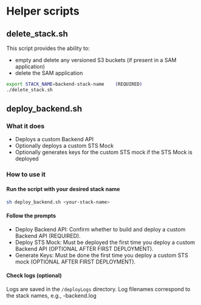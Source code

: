 # Helper scripts

## delete_stack.sh

This script provides the ability to:
- empty and delete any versioned S3 buckets (if present in a SAM application)
- delete the SAM application

```bash
export STACK_NAME=backend-stack-name    (REQUIRED)
./delete_stack.sh
```

## deploy_backend.sh

### What it does

- Deploys a custom Backend API
- Optionally deploys a custom STS Mock
- Optionally generates keys for the custom STS mock if the STS Mock is deployed

### How to use it

#### Run the script with your desired stack name

```bash
sh deploy_backend.sh <your-stack-name>
```

#### Follow the prompts

- Deploy Backend API: Confirm whether to build and deploy a custom Backend API (REQUIRED).
- Deploy STS Mock: Must be deployed the first time you deploy a custom Backend API (OPTIONAL AFTER FIRST DEPLOYMENT).
- Generate Keys: Must be done the first time you deploy a custom STS mock (OPTIONAL AFTER FIRST DEPLOYMENT).

#### Check logs (optional)

Logs are saved in the `/deployLogs` directory.
Log filenames correspond to the stack names, e.g., <stack-name>-backend.log
